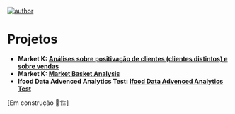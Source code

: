 [![author](https://img.shields.io/badge/author-alysson_guimarães-red.svg)](https://www.linkedin.com/in/guimaraesalysson/)
# Projetos<br>
* **Market K: [Análises sobre positivação de clientes (clientes distintos) e sobre vendas](https://github.com/k3ybladewielder/market_k/blob/main/market_k_eda.ipynb)**<br>
* **Market K: [Market Basket Analysis](https://github.com/k3ybladewielder/market_k/blob/main/market_k_mba.ipynb)**<br>
* **Ifood Data Advenced Analytics Test: [Ifood Data Advenced Analytics Test](https://github.com/k3ybladewielder/ifood)**<br>

[Em construção 🚧🏗]
